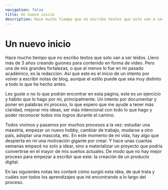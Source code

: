 ```yaml
---
navigation: false
title: Un nuevo inicio
description: Hace mucho tiempo que no escribo textos que solo van a ser leídos.
---
```


# Un nuevo inicio

Hace mucho tiempo que no escribo textos que solo van a ser leídos. Llevo más de 3 años creando guiones para contenido en forma de video. Pero una de mis grandes fortalezas, o que al menos lo fue en mi pasado académico, es la redacción. Así que este es el inicio de un intento por volver a escribir notas de blog, aunque el estilo puede que sea muy distinto a todo lo que he hecho antes.

Les guste o no lo que podrán encontrar en esta página, este es un ejercicio y hábito que lo hago por mí, principalmente. Un intento por documentar y poner en palabras mi _proceso_, lo que espero que me ayude a tener más claridad, mejorar mis ideas, ser más intencional con todo lo que hago y poder reconocer todos mis logros durante el camino.

Todos vivimos y pasamos por muchos procesos a la vez: estudiar una maestría, empezar un nuevo hobby, cambiar de trabajo, mudarse a otro país, adoptar una mascota, etc. En este momento de mi vida, hay algo que despierta en mí una motivación gigante por crear. Y hace unas cuantas semanas empecé no solo a idear, sino a materializar un proyecto que podría convertirse en el mayor de mis sueños actuales. De modo que no hay mejor proceso para empezar a escribir que este: la creación de un producto digital.

En las siguientes notas les contaré cómo surgió esta idea, de qué trata y cuáles son todos los aprendizajes que iré encontrando a lo largo del proceso.
